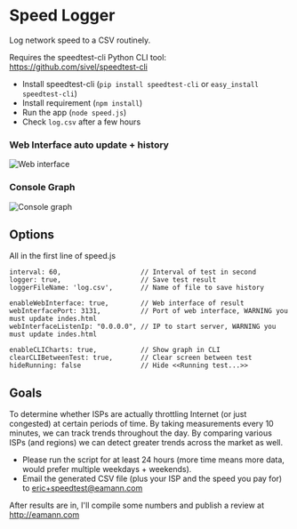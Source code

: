 
Speed Logger
============

Log network speed to a CSV routinely.

Requires the speedtest-cli Python CLI tool: https://github.com/sivel/speedtest-cli

- Install speedtest-cli (`pip install speedtest-cli` or `easy_install speedtest-cli`)
- Install requirement (`npm install`)
- Run the app (`node speed.js`)
- Check `log.csv` after a few hours 

### Web Interface auto update + history
![Web interface](https://i.snag.gy/nd8ERc.jpg)

### Console Graph
![Console graph](https://i.snag.gy/i7gObk.jpg)

## Options
All in the first line of speed.js

	interval: 60,                    // Interval of test in second
	logger: true,                    // Save test result
	loggerFileName: 'log.csv',       // Name of file to save history
	
	enableWebInterface: true,        // Web interface of result
	webInterfacePort: 3131,          // Port of web interface, WARNING you must update indes.html
	webInterfaceListenIp: "0.0.0.0", // IP to start server, WARNING you must update indes.html
	
	enableCLICharts: true,           // Show graph in CLI
	clearCLIBetweenTest: true,       // Clear screen between test
	hideRunning: false               // Hide <<Running test...>>

## Goals

To determine whether ISPs are actually throttling Internet (or just congested) at certain periods of time. By taking measurements every 10 minutes, we can track trends throughout the day. By comparing various ISPs (and regions) we can detect greater trends across the market as well.

- Please run the script for at least 24 hours (more time means more data, would prefer multiple weekdays + weekends).
- Email the generated CSV file (plus your ISP and the speed you pay for) to eric+speedtest@eamann.com
 
After results are in, I'll compile some numbers and publish a review at http://eamann.com
